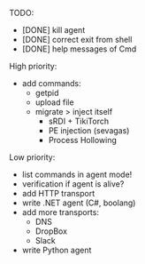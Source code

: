 TODO:
   - [DONE] kill agent
   - [DONE] correct exit from shell
   - [DONE] help messages of Cmd 
 
  High priority:
   - add commands:
        - getpid
        - upload file
        - migrate > inject itself
            - sRDI + TikiTorch
            - PE injection (sevagas)
            - Process Hollowing
  
  Low priority:
   - list commands in agent mode!
   - verification if agent is alive?
   - add HTTP transport
   - write .NET agent (C#, boolang)
   - add more transports:
      - DNS
      - DropBox
      - Slack
   - write Python agent
